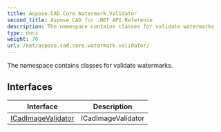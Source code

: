 ```yaml
---
title: Aspose.CAD.Core.Watermark.Validator
second_title: Aspose.CAD for .NET API Reference
description: The namespace contains classes for validate watermarks
type: docs
weight: 70
url: /net/aspose.cad.core.watermark.validator/
---
```

The namespace contains classes for validate watermarks.

## Interfaces

| Interface | Description |
| --- | --- |
| [ICadImageValidator](./icadimagevalidator/) | ICadImageValidator |


